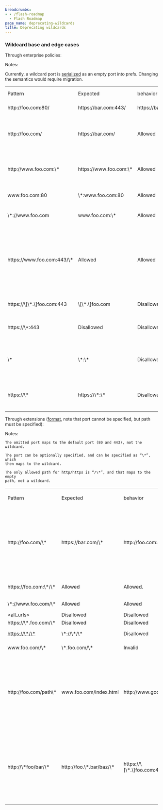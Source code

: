 ```yaml
---
breadcrumbs:
- - /flash-roadmap
  - Flash Roadmap
page_name: deprecating-wildcards
title: Deprecating wildcards
---
```


### Wildcard base and edge cases

Through enterprise policies:

Notes:

Currently, a wildcard port is
[serialized](https://source.chromium.org/chromium/chromium/src/+/master:components/content_settings/core/common/content_settings_pattern_parser.cc;l=234-237;drc=456596a0b27623349d38e49d0e9812b24d47d5d8)
as an empty port into prefs. Changing the semantics would require migration.

<table>
<tr>

<td>Pattern</td>

<td>Expected</td>
<td>behavior</td>

<td>Implemented behavior</td>

<td>Reason for implemented behavior</td>

</tr>
<tr>

<td>http://foo.com:80/</td>
<td>https://bar.com:443/</td>
<td>https://bar.com:8081/</td>

<td>Allowed</td>

<td>Allowed</td>

<td>Everything specified.</td>

</tr>
<tr>

<td>http://foo.com/</td>
<td>https://bar.com/</td>

<td>Allowed</td>

<td>Allowed</td>

<td>Concrete scheme, concrete host, empty path, unspecified port (implicit wildcard). Matches origins with any port.</td>

</tr>
<tr>

<td>http://www.foo.com:\*</td>
<td>https://www.foo.com:\*</td>

<td>Allowed</td>

<td>Allowed</td>

<td>Concrete scheme, concrete host, empty path, explicit wildcard port. Matches origins with any port.</td>

</tr>
<tr>

<td>www.foo.com:80</td>
<td>\*:www.foo.com:80</td>

<td>Allowed</td>

<td>Allowed</td>

<td>Wildcard or unspecified (=implicit wildcard) schemes are permitted</td>

</tr>
<tr>

<td>\*://www.foo.com</td>
<td>www.foo.com:\*</td>

<td>Allowed</td>

<td>Allowed</td>

<td>Unspecified/wildcarded ports and schemes are permitted.</td>

</tr>
<tr>

<td>https://www.foo.com:443/\*</td>

<td>Allowed</td>

<td>Allowed</td>

<td>Path wildcards are allowed. They are meaningless, as the pattern is always matched against an origin.</td>

</tr>
<tr>

<td>https://\[\*.\]foo.com:443</td>
<td>\[\*.\]foo.com</td>

<td>Disallowed</td>

<td>Disallowed</td>

<td>Disallowed because of subdomain wildcard in host.</td>

</tr>
<tr>

<td>https://\*:443</td>

<td>Disallowed</td>

<td>Disallowed</td>

<td>Disallowed because of a full wildcard in host.</td>

</tr>
<tr>

<td>\*</td>
<td>\*:\*</td>

<td>Disallowed</td>

<td>Disallowed</td>

<td>Scheme host port path all wildcard. Disallowed because of the host wildcard. Scheme/path/port wildcard would be fine.</td>

</tr>
<tr>

<td>https://\*</td>
<td>https://\*:\*</td>

<td>Disallowed</td>

<td>Disallowed</td>

<td>Concrete scheme, but host port path all wildcard. Disallowed because of the host wildcard.</td>

</tr>
</table>

Through extensions
([format](https://developer.chrome.com/extensions/match_patterns), note that
port cannot be specified, but path must be specified):

Notes:

    The omitted port maps to the default port (80 and 443), not the wildcard.

    The port can be optionally specified, and can be specified as “\*”, which
    then maps to the wildcard.

    The only allowed path for http/https is “/\*”, and that maps to the empty
    path, not a wildcard.

<table>
<tr>

<td>Pattern</td>

<td>Expected</td>

<td>behavior</td>

<td>Implemented behavior</td>

<td>Reason for implemented behavior</td>

</tr>
<tr>

<td>http://foo.com/\*</td>
<td>https://bar.com/\*</td>

<td>http://foo.com:80/\*</td>

<td>https://foo.com:80/\*</td>

<td>Allowed</td>

<td>Allowed.</td>

<td>The omitted port is assumed to be the default port, and /\* maps to the empty path.</td>

</tr>
<tr>

<td>https://foo.com:\*/\*</td>

<td>Allowed</td>

<td>Allowed.</td>

<td>Concrete scheme, host, empty path, wildcard port.</td>

</tr>
<tr>

<td>\*://www.foo.com/\*</td>

<td>Allowed</td>

<td>Allowed</td>

<td>Wildcard scheme is permitted.</td>

</tr>
<tr>

<td>&lt;all_urls&gt;</td>

<td>Disallowed</td>

<td>Disallowed</td>

<td>All-wildcard.</td>

</tr>
<tr>

<td>https://\*.foo.com/\*</td>

<td>Disallowed</td>

<td>Disallowed</td>

<td>Subdomain wildcard.</td>

</tr>
<tr>

<td><a href="javascript:void(0);">https://\*/\*</a></td>
<td>\*://\*/\*</td>

<td>Disallowed</td>

<td>Disallowed</td>

<td>Domain wildcard.</td>

</tr>
<tr>

<td>www.foo.com/\*</td>
<td>\*.foo.com/\*</td>

<td>Invalid</td>

<td>Invalid (The scheme must be present)</td>

</tr>
<tr>

<td>http://foo.com/path\*</td>

<td>www.foo.com/index.html</td>

<td>http://www.google.com/</td>

<td>http://www.google.com</td>

<td>Invalid</td>

<td>The only allowed path for http/https is “/\*”, and that maps to the empty path, not a wildcard.</td>

</tr>
<tr>

<td>http://\*foo/bar/\*</td>
<td>http://foo.\*.bar/baz/\*</td>
<td>https://\[\*.\]foo.com:443/\*</td>

<td>Invalid</td>

<td>Invalid ('\*' in the host can only be the first character and must be followed by ‘.’, and subdomain wildcards are not supported)</td>

</tr>
</table>
